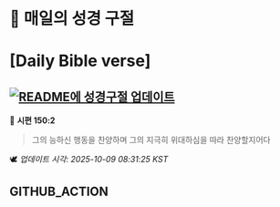 # 🙏 매일의 성경 구절
# [Daily Bible verse]
## [![README에 성경구절 업데이트](https://github.com/DONGSUKA/first_test/actions/workflows/update-readme-bible.yml/badge.svg)](https://github.com/DONGSUKA/first_test/actions/workflows/update-readme-bible.yml)
<!-- START_BIBLE_VERSE -->
📖 **시편 150:2**
> 그의 능하신 행동을 찬양하며 그의 지극히 위대하심을 따라 찬양할지어다

🕊️ _업데이트 시각: 2025-10-09 08:31:25 KST_
  <!-- END_BIBLE_VERSE -->
## GITHUB_ACTION
